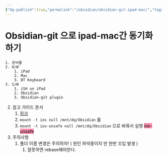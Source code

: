 ```yaml
---
{"dg-publish":true,"permalink":"/obsidian/obsidian-git-ipad-mac/","tags":["gardenEntry"]}
---
```


# Obsidian-git 으로 ipad-mac간 동기화 하기 
	1. 준비물 
	2. H/W¨
		1. iPad
		2. Mac
		3. BT Keyboard
	3. S/W
		1. iSH on iPad
		2. Obsidian
		3. Obsidian-git plugin
2. 참고 가이드 문서
	1. [링크](https://gist.github.com/DannyQuah/f686c0e43b741468e12515cd79017489)
	2. ```mount -t ios null /mnt/dq/Obsidian```  를 
	3. ```mount -t ios-unsafe null /mnt/dq/Obsidian``` 으로 바꿔서 실행 <mark style="background: #FF5582A6;">ios-unsafe</mark>
3. 주의사항
	1. 폴더 이름 변경은 주의하자! ( 원인 파악중이지 만 한번 꼬임 발생 )
		1. 잘못하면 rebase해야한다. 